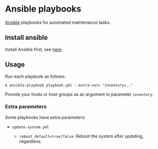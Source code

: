 # Ansible playbooks

[Ansible](https://www.ansible.com/) playbooks for automated maintenance tasks.

## Install ansible

Install Ansible first, see [here](https://docs.ansible.com/ansible/latest/installation_guide/intro_installation.html).

## Usage

Run each playbook as follows:

```
$ ansible-playbook playbook.yml --extra-vars "inventory=.."
```

Provide your hosts or host groups as an argument to parameter `inventory`.

### Extra parameters

Some playbooks have extra parameters:

- `update-system.yml`

  - `reboot_default=true|false`: Reboot the system after updating, regardless.
